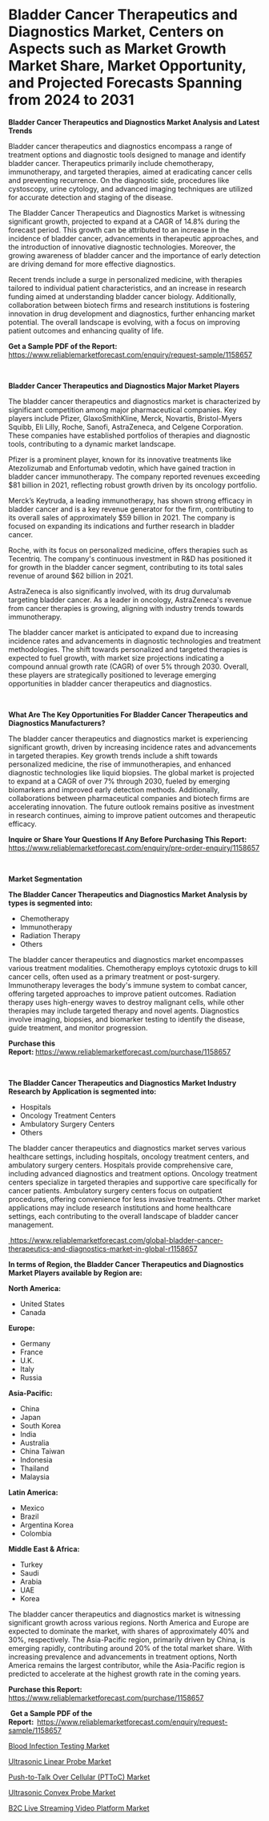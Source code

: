 <p><h1>Bladder Cancer Therapeutics and Diagnostics Market, Centers on Aspects such as Market Growth Market Share, Market Opportunity, and Projected Forecasts Spanning from 2024 to 2031</h1></p><p><strong>Bladder Cancer Therapeutics and Diagnostics Market Analysis and Latest Trends</strong></p>
<p><p>Bladder cancer therapeutics and diagnostics encompass a range of treatment options and diagnostic tools designed to manage and identify bladder cancer. Therapeutics primarily include chemotherapy, immunotherapy, and targeted therapies, aimed at eradicating cancer cells and preventing recurrence. On the diagnostic side, procedures like cystoscopy, urine cytology, and advanced imaging techniques are utilized for accurate detection and staging of the disease.</p><p>The Bladder Cancer Therapeutics and Diagnostics Market is witnessing significant growth, projected to expand at a CAGR of 14.8% during the forecast period. This growth can be attributed to an increase in the incidence of bladder cancer, advancements in therapeutic approaches, and the introduction of innovative diagnostic technologies. Moreover, the growing awareness of bladder cancer and the importance of early detection are driving demand for more effective diagnostics.</p><p>Recent trends include a surge in personalized medicine, with therapies tailored to individual patient characteristics, and an increase in research funding aimed at understanding bladder cancer biology. Additionally, collaboration between biotech firms and research institutions is fostering innovation in drug development and diagnostics, further enhancing market potential. The overall landscape is evolving, with a focus on improving patient outcomes and enhancing quality of life.</p></p>
<p><strong>Get a Sample PDF of the Report:&nbsp;</strong> <a href="https://www.reliablemarketforecast.com/enquiry/request-sample/1158657?utm_campaign=1130&utm_medium=2&utm_source=Github&utm_content=ia&utm_term=11102024&utm_id=bladder-cancer-therapeutics-and-diagnostics">https://www.reliablemarketforecast.com/enquiry/request-sample/1158657</a></p>
<p>&nbsp;</p>
<p><strong>Bladder Cancer Therapeutics and Diagnostics Major Market Players</strong></p>
<p><p>The bladder cancer therapeutics and diagnostics market is characterized by significant competition among major pharmaceutical companies. Key players include Pfizer, GlaxoSmithKline, Merck, Novartis, Bristol-Myers Squibb, Eli Lilly, Roche, Sanofi, AstraZeneca, and Celgene Corporation. These companies have established portfolios of therapies and diagnostic tools, contributing to a dynamic market landscape.</p><p>Pfizer is a prominent player, known for its innovative treatments like Atezolizumab and Enfortumab vedotin, which have gained traction in bladder cancer immunotherapy. The company reported revenues exceeding $81 billion in 2021, reflecting robust growth driven by its oncology portfolio.</p><p>Merck’s Keytruda, a leading immunotherapy, has shown strong efficacy in bladder cancer and is a key revenue generator for the firm, contributing to its overall sales of approximately $59 billion in 2021. The company is focused on expanding its indications and further research in bladder cancer.</p><p>Roche, with its focus on personalized medicine, offers therapies such as Tecentriq. The company's continuous investment in R&D has positioned it for growth in the bladder cancer segment, contributing to its total sales revenue of around $62 billion in 2021.</p><p>AstraZeneca is also significantly involved, with its drug durvalumab targeting bladder cancer. As a leader in oncology, AstraZeneca's revenue from cancer therapies is growing, aligning with industry trends towards immunotherapy.</p><p>The bladder cancer market is anticipated to expand due to increasing incidence rates and advancements in diagnostic technologies and treatment methodologies. The shift towards personalized and targeted therapies is expected to fuel growth, with market size projections indicating a compound annual growth rate (CAGR) of over 5% through 2030. Overall, these players are strategically positioned to leverage emerging opportunities in bladder cancer therapeutics and diagnostics.</p></p>
<p>&nbsp;</p>
<p><strong>What Are The Key Opportunities For Bladder Cancer Therapeutics and Diagnostics Manufacturers?</strong></p>
<p><p>The bladder cancer therapeutics and diagnostics market is experiencing significant growth, driven by increasing incidence rates and advancements in targeted therapies. Key growth trends include a shift towards personalized medicine, the rise of immunotherapies, and enhanced diagnostic technologies like liquid biopsies. The global market is projected to expand at a CAGR of over 7% through 2030, fueled by emerging biomarkers and improved early detection methods. Additionally, collaborations between pharmaceutical companies and biotech firms are accelerating innovation. The future outlook remains positive as investment in research continues, aiming to improve patient outcomes and therapeutic efficacy.</p></p>
<p><strong>Inquire or Share Your Questions If Any Before Purchasing This Report:</strong> <a href="https://www.reliablemarketforecast.com/enquiry/pre-order-enquiry/1158657?utm_campaign=1130&utm_medium=2&utm_source=Github&utm_content=ia&utm_term=11102024&utm_id=bladder-cancer-therapeutics-and-diagnostics">https://www.reliablemarketforecast.com/enquiry/pre-order-enquiry/1158657</a></p>
<p>&nbsp;</p>
<p><strong>Market Segmentation</strong></p>
<p><strong>The Bladder Cancer Therapeutics and Diagnostics Market Analysis by types is segmented into:</strong></p>
<p><ul><li>Chemotherapy</li><li>Immunotherapy</li><li>Radiation Therapy</li><li>Others</li></ul></p>
<p><p>The bladder cancer therapeutics and diagnostics market encompasses various treatment modalities. Chemotherapy employs cytotoxic drugs to kill cancer cells, often used as a primary treatment or post-surgery. Immunotherapy leverages the body's immune system to combat cancer, offering targeted approaches to improve patient outcomes. Radiation therapy uses high-energy waves to destroy malignant cells, while other therapies may include targeted therapy and novel agents. Diagnostics involve imaging, biopsies, and biomarker testing to identify the disease, guide treatment, and monitor progression.</p></p>
<p><strong>Purchase this Report:&nbsp;</strong><a href="https://www.reliablemarketforecast.com/purchase/1158657?utm_campaign=1130&utm_medium=2&utm_source=Github&utm_content=ia&utm_term=11102024&utm_id=bladder-cancer-therapeutics-and-diagnostics">https://www.reliablemarketforecast.com/purchase/1158657</a></p>
<p>&nbsp;</p>
<p><strong>The Bladder Cancer Therapeutics and Diagnostics Market Industry Research by Application is segmented into:</strong></p>
<p><ul><li>Hospitals</li><li>Oncology Treatment Centers</li><li>Ambulatory Surgery Centers</li><li>Others</li></ul></p>
<p><p>The bladder cancer therapeutics and diagnostics market serves various healthcare settings, including hospitals, oncology treatment centers, and ambulatory surgery centers. Hospitals provide comprehensive care, including advanced diagnostics and treatment options. Oncology treatment centers specialize in targeted therapies and supportive care specifically for cancer patients. Ambulatory surgery centers focus on outpatient procedures, offering convenience for less invasive treatments. Other market applications may include research institutions and home healthcare settings, each contributing to the overall landscape of bladder cancer management.</p></p>
<p><a href="https://www.reliablemarketforecast.com/global-bladder-cancer-therapeutics-and-diagnostics-market-in-global-r1158657?utm_campaign=1130&utm_medium=2&utm_source=Github&utm_content=ia&utm_term=11102024&utm_id=bladder-cancer-therapeutics-and-diagnostics">&nbsp;https://www.reliablemarketforecast.com/global-bladder-cancer-therapeutics-and-diagnostics-market-in-global-r1158657</a></p>
<p><strong>In terms of Region, the Bladder Cancer Therapeutics and Diagnostics Market Players available by Region are:</strong></p>
<p>
    <p> <strong> North America: </strong>
        <ul>
            <li>United States</li>
            <li>Canada</li>
        </ul>
        </p> 
    <p> <strong> Europe: </strong>
        <ul>
            <li>Germany</li>
            <li>France</li>
            <li>U.K.</li>
            <li>Italy</li>
            <li>Russia</li>
        </ul>
        </p> 
    <p> <strong> Asia-Pacific: </strong>
        <ul>
            <li>China</li>
            <li>Japan</li>
            <li>South Korea</li>
            <li>India</li>
            <li>Australia</li>
            <li>China Taiwan</li>
            <li>Indonesia</li>
            <li>Thailand</li>
            <li>Malaysia</li>
        </ul>
        </p> 
    <p> <strong> Latin America: </strong>
        <ul>
            <li>Mexico</li>
            <li>Brazil</li>
            <li>Argentina Korea</li>
            <li>Colombia</li>
        </ul>
        </p> 
    <p> <strong> Middle East & Africa: </strong>
        <ul>
            <li>Turkey</li>
            <li>Saudi</li>
            <li>Arabia</li>
            <li>UAE</li>
            <li>Korea</li>
        </ul>
    </p>
    </p>
<p><p>The bladder cancer therapeutics and diagnostics market is witnessing significant growth across various regions. North America and Europe are expected to dominate the market, with shares of approximately 40% and 30%, respectively. The Asia-Pacific region, primarily driven by China, is emerging rapidly, contributing around 20% of the total market share. With increasing prevalence and advancements in treatment options, North America remains the largest contributor, while the Asia-Pacific region is predicted to accelerate at the highest growth rate in the coming years.</p></p>
<p><strong>Purchase this Report: </strong><a href="https://www.reliablemarketforecast.com/purchase/1158657?utm_campaign=1130&utm_medium=2&utm_source=Github&utm_content=ia&utm_term=11102024&utm_id=bladder-cancer-therapeutics-and-diagnostics">https://www.reliablemarketforecast.com/purchase/1158657</a></p>
<p>&nbsp;<strong>Get a Sample PDF of the Report:&nbsp;&nbsp;</strong><a href="https://www.reliablemarketforecast.com/enquiry/request-sample/1158657?utm_campaign=1130&utm_medium=2&utm_source=Github&utm_content=ia&utm_term=11102024&utm_id=bladder-cancer-therapeutics-and-diagnostics">https://www.reliablemarketforecast.com/enquiry/request-sample/1158657</a></p>
<p><strong></strong></p>
<p><p><a href="https://www.linkedin.com/pulse/blood-infection-testing-market-trends-strategic-insights-2024-deztc?utm_campaign=1130&utm_medium=2&utm_source=Github&utm_content=ia&utm_term=11102024&utm_id=bladder-cancer-therapeutics-and-diagnostics">Blood Infection Testing Market</a></p><p><a href="https://www.linkedin.com/pulse/global-ultrasonic-linear-probe-industry-analysis-report-px07c?utm_campaign=1130&utm_medium=2&utm_source=Github&utm_content=ia&utm_term=11102024&utm_id=bladder-cancer-therapeutics-and-diagnostics">Ultrasonic Linear Probe Market</a></p><p><a href="https://issuu.com/reportprime-2/docs/push-to-talk-over-cellular-pttoc-ma_8de4637fe9993f?utm_campaign=1130&utm_medium=2&utm_source=Github&utm_content=ia&utm_term=11102024&utm_id=bladder-cancer-therapeutics-and-diagnostics">Push-to-Talk Over Cellular (PTToC) Market</a></p><p><a href="https://www.linkedin.com/pulse/how-regional-global-trends-shaping-ultrasonic-convex-probe-fxrye?utm_campaign=1130&utm_medium=2&utm_source=Github&utm_content=ia&utm_term=11102024&utm_id=bladder-cancer-therapeutics-and-diagnostics">Ultrasonic Convex Probe Market</a></p><p><a href="https://issuu.com/reportprime-2/docs/b2c-live-streaming-video-platform-m_5e5c88d7a8b5b6?utm_campaign=1130&utm_medium=2&utm_source=Github&utm_content=ia&utm_term=11102024&utm_id=bladder-cancer-therapeutics-and-diagnostics">B2C Live Streaming Video Platform Market</a></p></p>